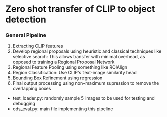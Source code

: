 # Zero shot transfer of CLIP to object detection 

### General Pipeline

1. Extracting CLIP features
2. Develop regional proposals using heuristic and classical techniques like selective search: This allows transfer with minimal overhead, as opposed to training a Regional Proposal Network
3. Regional Feature Pooling using something like ROIAlign
4. Region Classification: Use CLIP's text-image similarity head
5. Bounding Box Refinement using regression
6. Final output processing using non-maximum supression to remove the overlapping boxes


- test_loader.py: randomly sample 5 images to be used for testing and debugging
- ods_eval.py: main file implementing this pipeline